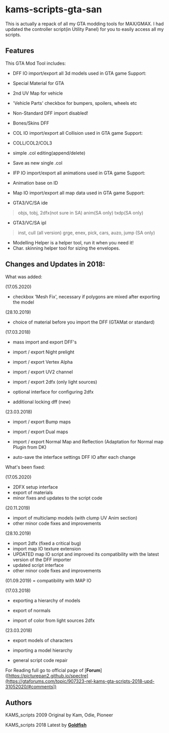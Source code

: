# kams-scripts-gta-san
This is actually a repack of all my GTA modding tools for MAX/GMAX. I had updated the controller script(in Utility Panel) for you to easily access all my scripts.

## Features

This GTA Mod Tool includes:
- DFF IO import/export all 3d models used in GTA game
 Support:
 - Special Material for GTA
 - 2nd UV Map for vehicle
 - 'Vehicle Parts' checkbox for bumpers, spoilers, wheels etc
 - Non-Standard DFF import disabled!
 - Bones/Skins DFF

- COL IO import/export all Collision used in GTA game
 Support:
 - COLL/COL2/COL3
 - simple .col editing(append/delete)
 - Save as new single .col

- IFP IO import/export all animations used in GTA game
 Support:
 - Animation base on ID

- Map IO import/export all map data used in GTA game
 Support:
 - GTA3/VC/SA ide
 >objs, tobj, 2dfx(not sure in SA)
 >anim(SA only)
 >txdp(SA only)
 - GTA3/VC/SA ipl
 >inst, cull (all version)
 >grge, enex, pick, cars, auzo, jump (SA only)

- Modelling Helper is a helper tool, run it when you need it!
- Char. skinning helper tool for sizing the envelopes.


## Changes and Updates in 2018:


What was added:

 

(17.05.2020)
- checkbox 'Mesh Fix', necessary if polygons are mixed after exporting the model

 

(28.10.2019)
- choice of material before you import the DFF (GTAMat or standard)

 

(17.03.2018)

- mass import and export DFF's

- import / export Night prelight

- import / export Vertex Alpha

- import / export UV2 channel

- import / export 2dfx (only light sources)

- optional interface for configuring 2dfx

- additional locking dff (new)

 

(23.03.2018)

- import / export Bump maps

- import / export Dual maps

- import / export Normal Map and Reflection (Adaptation for Normal map Plugin from DK)

- auto-save the interface settings DFF IO after each change

 

 

What's been fixed:

 

(17.05.2020)
 - 2DFX setup interface
 - export of materials
 - minor fixes and updates to the script code

 

(20.11.2019)
 - import of multiclamp models (with clump UV Anim section)
 - other minor code fixes and improvements

 

(28.10.2019)
- import 2dfx (fixed a critical bug)
- import map IO texture extension
- UPDATED map IO script and improved its compatibility with the latest version of the DFF importer
- updated script interface
- other minor code fixes and improvements

 

(01.09.2019)
 = compatibility with MAP IO

 

(17.03.2018)

- exporting a hierarchy of models

- export of normals

- import of color from light sources 2dfx

 

(23.03.2018)

- export models of characters

- importing a model hierarchy

- general script code repair


For Reading full go to official page of [**Forum**]([https://picturepan2.github.io/spectre](https://gtaforums.com/topic/907323-rel-kams-gta-scripts-2018-upd-31052020/#comments])


## Authors

KAMS_scripts 2009 Original by Kam, Odie, Pioneer

KAMS_scripts 2018 Latest by [**Goldfish**]([https://vk.com/vk.goldfish])
